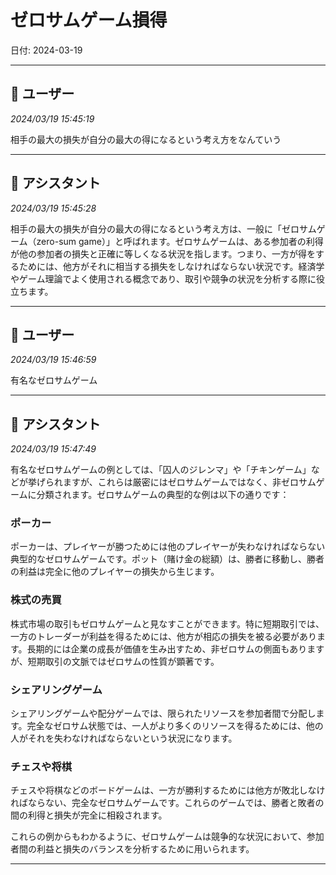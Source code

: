 # ゼロサムゲーム損得

日付: 2024-03-19

---

## 👤 ユーザー
*2024/03/19 15:45:19*

相手の最大の損失が自分の最大の得になるという考え方をなんていう

---

## 🤖 アシスタント
*2024/03/19 15:45:28*

相手の最大の損失が自分の最大の得になるという考え方は、一般に「ゼロサムゲーム（zero-sum game）」と呼ばれます。ゼロサムゲームは、ある参加者の利得が他の参加者の損失と正確に等しくなる状況を指します。つまり、一方が得をするためには、他方がそれに相当する損失をしなければならない状況です。経済学やゲーム理論でよく使用される概念であり、取引や競争の状況を分析する際に役立ちます。

---

## 👤 ユーザー
*2024/03/19 15:46:59*

有名なゼロサムゲーム

---

## 🤖 アシスタント
*2024/03/19 15:47:49*

有名なゼロサムゲームの例としては、「囚人のジレンマ」や「チキンゲーム」などが挙げられますが、これらは厳密にはゼロサムゲームではなく、非ゼロサムゲームに分類されます。ゼロサムゲームの典型的な例は以下の通りです：

### ポーカー

ポーカーは、プレイヤーが勝つためには他のプレイヤーが失わなければならない典型的なゼロサムゲームです。ポット（賭け金の総額）は、勝者に移動し、勝者の利益は完全に他のプレイヤーの損失から生じます。

### 株式の売買

株式市場の取引もゼロサムゲームと見なすことができます。特に短期取引では、一方のトレーダーが利益を得るためには、他方が相応の損失を被る必要があります。長期的には企業の成長が価値を生み出すため、非ゼロサムの側面もありますが、短期取引の文脈ではゼロサムの性質が顕著です。

### シェアリングゲーム

シェアリングゲームや配分ゲームでは、限られたリソースを参加者間で分配します。完全なゼロサム状態では、一人がより多くのリソースを得るためには、他の人がそれを失わなければならないという状況になります。

### チェスや将棋

チェスや将棋などのボードゲームは、一方が勝利するためには他方が敗北しなければならない、完全なゼロサムゲームです。これらのゲームでは、勝者と敗者の間の利得と損失が完全に相殺されます。

これらの例からもわかるように、ゼロサムゲームは競争的な状況において、参加者間の利益と損失のバランスを分析するために用いられます。

---
